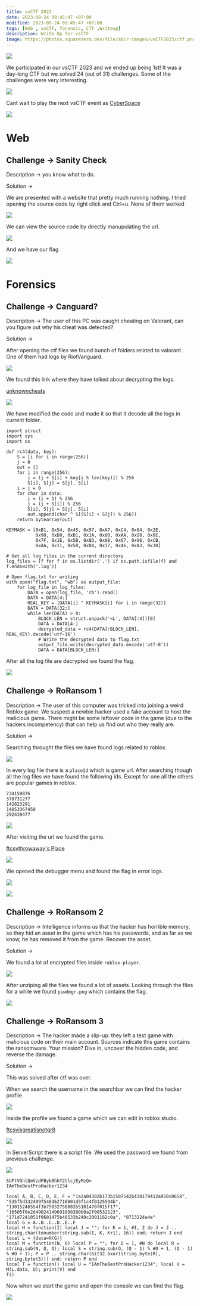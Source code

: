 ```yaml
---
title: vsCTF 2023
date: 2023-09-24 09:45:47 +07:00
modified: 2023-09-24 09:45:47 +07:00
tags: [Web , vsCTF, forensic, CTF ,Writeup]
description: Write Up for vsCTF
image: https://photos.squarezero.dev/file/abir-images/vsCTF2023/ctf.png
---
```


![](https://photos.squarezero.dev/file/abir-images/vsCTF2023/ctf.png)

We participated in our vsCTF 2023 and we ended up being 1st! It was a day-long CTF but we solved 24 (out of 31)  challenges. Some of the challenges were very interesting.

![](https://photos.squarezero.dev/file/abir-images/vsCTF2023/scoreboard+.png)

Cant wait to play the next vsCTF event as [CyberSpace]()

![](https://photos.squarezero.dev/file/abir-images/vsCTF2023/cyberspace.png)

# Web

## Challenge → Sanity Check

Description → you know what to do.

Solution → 

We are presented with a website that pretty much running nothing. I tried opening the source code by right click and Ctrl+u. None of them worked

![](https://photos.squarezero.dev/file/abir-images/vsCTF2023/1.png)

We can view the source code by directly manupulating the url.

![](https://photos.squarezero.dev/file/abir-images/vsCTF2023/2.png)

And we have our flag

![](https://photos.squarezero.dev/file/abir-images/vsCTF2023/3.png)

# Forensics

## Challenge → Canguard?

Description → The user of this PC was caught cheating on Valorant, can you figure out why his cheat was detected?

Solution → 

After opening the ctf files we found bunch of folders related to valorant. One of them had logs by RiotVanguard.

![](https://photos.squarezero.dev/file/abir-images/vsCTF2023/4.png)

We found this link where they have talked about decrypting the logs.

[unknowncheats](https://www.unknowncheats.me/forum/anti-cheat-bypass/488665-vanguard-log-decryptor.html)

![](https://photos.squarezero.dev/file/abir-images/vsCTF2023/5.png)

We have modified the code and made it so that it decode all the logs in current folder.

```
import struct
import sys
import os

def rc4(data, key):
    S = [i for i in range(256)]
    j = 0
    out = []
    for i in range(256):
        j = (j + S[i] + key[i % len(key)]) % 256
        S[i], S[j] = S[j], S[i]
    i = j = 0
    for char in data:
        i = (i + 1) % 256
        j = (j + S[i]) % 256
        S[i], S[j] = S[j], S[i]
        out.append(char ^ S[(S[i] + S[j]) % 256])
    return bytearray(out)

KEYMASK = [0xB1, 0x54, 0x45, 0x57, 0xA7, 0xC4, 0x64, 0x2E,
           0x98, 0xD8, 0xB1, 0x1A, 0x0B, 0xAA, 0xD8, 0x8E,
           0x7F, 0x1E, 0x5B, 0x8D, 0x08, 0x67, 0x96, 0xCB,
           0xAA, 0x11, 0x50, 0x84, 0x17, 0x46, 0xA3, 0x30]

# Get all log files in the current directory
log_files = [f for f in os.listdir('.') if os.path.isfile(f) and f.endswith('.log')]

# Open flag.txt for writing
with open("flag.txt", "wb") as output_file:
    for log_file in log_files:
        DATA = open(log_file, 'rb').read()
        DATA = DATA[4:]
        REAL_KEY = [DATA[i] ^ KEYMASK[i] for i in range(32)]
        DATA = DATA[32:]
        while len(DATA) > 0:
            BLOCK_LEN = struct.unpack('<L', DATA[:4])[0]
            DATA = DATA[4:]
            decrypted_data = rc4(DATA[:BLOCK_LEN], REAL_KEY).decode('utf-16')
            # Write the decrypted data to flag.txt
            output_file.write(decrypted_data.encode('utf-8'))
            DATA = DATA[BLOCK_LEN:]
```

After all the log file are decrypted we found the flag.

![](https://photos.squarezero.dev/file/abir-images/vsCTF2023/6.png)


## Challenge → RoRansom 1

Description → The user of this computer was tricked into joining a weird Roblox game. We suspect a newbie hacker used a fake account to host the malicious game. There might be some leftover code in the game (due to the hackers incompetency) that can help us find out who they really are.

Solution → 

Searching throught the files we have found logs related to roblox.

![](https://photos.squarezero.dev/file/abir-images/vsCTF2023/7.png)

In every log file there is a `placeId`  which is game url. After searching though all the log files we have found the following ids. Except for one all the others are popular games in roblox.

```
734159876
370731277
142823291
14853367450
292439477
```

![](https://photos.squarezero.dev/file/abir-images/vsCTF2023/8.png)

After visiting the url we found the game.

[ftcsvthrowaway's Place](https://www.roblox.com/games/14853367450/ftcsvthrowaways-Place)

![](https://photos.squarezero.dev/file/abir-images/vsCTF2023/9.png)

We opened the debugger menu and found the flag in error logs.

![](https://photos.squarezero.dev/file/abir-images/vsCTF2023/10.png)

![](https://photos.squarezero.dev/file/abir-images/vsCTF2023/11.png)

## Challenge → RoRansom 2

Description → Intelligence informs us that the hacker has horrible memory, so they hid an asset in the game which has his passwords, and as far as we know, he has removed it from the game. Recover the asset.

Solution → 

We found a lot of encrypted files inside ```roblox-player```. 

![](https://photos.squarezero.dev/file/abir-images/vsCTF2023/12.png)

After unziping all the files we found a lot of assets. Looking through the files for a while we found ```pswdmgr.png``` which contains the flag.

![](https://photos.squarezero.dev/file/abir-images/vsCTF2023/13.png)

## Challenge -> RoRansom 3

Description → The hacker made a slip-up: they left a test game with malicious code on their main account. Sources indicate this game contains the ransomware. Your mission? Dive in, uncover the hidden code, and reverse the damage.

Solution →

This was solved after ctf was over. 

When we search the username in the searchbar we can find the hacker profile.

![](https://photos.squarezero.dev/file/abir-images/vsCTF2023/14.png)

Inside the profile we found a game which we can edit in roblox studio.

[ftcsvisgreatisnotgr8 ](https://www.roblox.com/users/5055058044/profile?)

![](https://photos.squarezero.dev/file/abir-images/vsCTF2023/15.png)

In ServerScript there is a script file. We used the password we found from previous challenge.

![](https://photos.squarezero.dev/file/abir-images/vsCTF2023/16.png)

```
SUFtVGhlQmVzdFByb0hhY2tlcjEyMzQ= 
IAmTheBestProHacker1234
```

```
local A, B, C, D, E, F = "1a2a04302b173b15075426434179412a050c0658", "535f5d3324097548362716001d3f1c4f0125594b", "13015246554f3b7503275808355101470f015f17", "16505f0e2d49024149691608380b0a2f00532123", "171d7241051f0601475b40533b240c2001162c0a", "0713224a4e"
local G = A..B..C..D..E..F
local H = function(I) local J = ""; for K = 1, #I, 2 do J = J .. string.char(tonumber(string.sub(I, K, K+1), 16)) end; return J end
local L = {data=H(G)}
local M = function(N, O) local P = ""; for Q = 1, #N do local R = string.sub(N, Q, Q); local S = string.sub(O, (Q - 1) % #O + 1, (Q - 1) % #O + 1); P = P .. string.char(bit32.bxor(string.byte(R), string.byte(S))) end; return P end
local T = function() local U = "IAmTheBestProHacker1234"; local V = M(L.data, U); print(V) end
T()
```

Now when we start the game and open the console we can find the flag.

![](https://photos.squarezero.dev/file/abir-images/vsCTF2023/17.png)